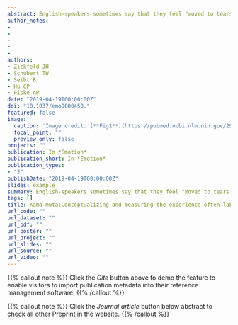 ```yaml
---
abstract: English-speakers sometimes say that they feel "moved to tears," "emotionally touched," "stirred," or that something "warmed their heart;" other languages use similar passive contact metaphors to refer to an affective state. The authors propose and measure the concept of kama muta to understand experiences often given these and other labels. Do the same experiences evoke the same kama muta emotion across nations and languages? They conducted studies in 19 different countries, 5 continents, 15 languages, with a total of 3,542 participants. They tested the construct while validating a comprehensive scale to measure the appraisals, valence, bodily sensations, motivation, and lexical labels posited to characterize kama muta. The results are congruent with theory and previous findings showing that kama muta is a distinct positive social relational emotion that is evoked by experiencing or observing a sudden intensification of communal sharing. It is commonly accompanied by a warm feeling in the chest, moist eyes or tears, chills or piloerection, feeling choked up or having a lump in the throat, buoyancy, and exhilaration. It motivates affective devotion and moral commitment to communal sharing. Although the authors observed some variations across cultures, these 5 facets of kama muta are highly correlated in every sample, supporting the validity of the construct and the measure. (PsycINFO Database Record (c) 2019 APA, all rights reserved).
author_notes:
- 
- 
- 
- 
- 
authors:
- Zickfeld JH
- Schubert TW
- Seibt B
- Hu CP
- Fiske AP
date: "2019-04-19T00:00:00Z"
doi: "10.1037/emo0000450."
featured: false
image:
  caption: 'Image credit: [**Fig1**](https://pubmed.ncbi.nlm.nih.gov/29888936/)'
  focal_point: ""
  preview_only: false
projects: ""
publication: In *Emotion*
publication_short: In *Emotion*
publication_types: 
- "2"
publishDate: "2019-04-19T00:00:00Z"
slides: example
summary: English-speakers sometimes say that they feel "moved to tears," "emotionally touched," "stirred," or that something "warmed their heart;" other languages use similar passive contact metaphors to refer to an affective state. 
tags: []
title: Kama muta:Conceptualizing and measuring the experience often labelled being moved across 19 nations and 15 languages
url_code: ""
url_dataset: ""
url_pdf: ""
url_poster: ""
url_project: ""
url_slides: ""
url_source: ""
url_video: ""
---
```


{{% callout note %}}
Click the _Cite_ button above to demo the feature to enable visitors to import publication metadata into their reference management software.
{{% /callout %}}

{{% callout note %}}
Click the _Journal article_ button below abstract to check all other Preprint in the website.
{{% /callout %}}
